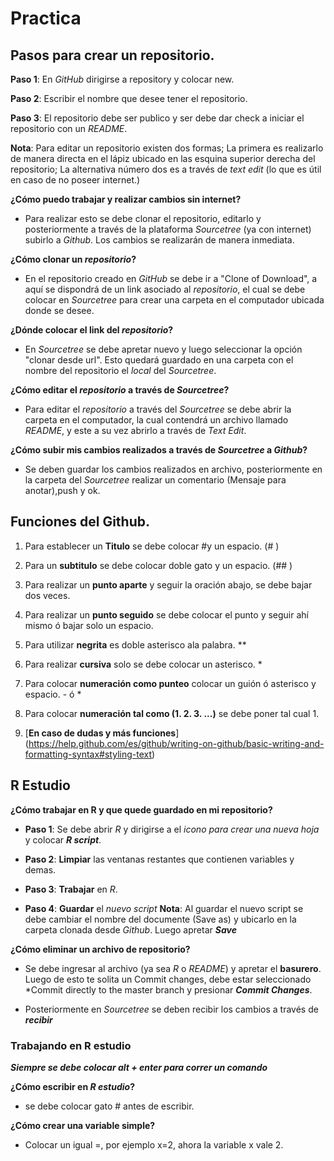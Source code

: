 # Practica

## Pasos para crear un repositorio.

**Paso 1**: En *GitHub* dirigirse a repository y colocar new.

**Paso 2**: Escribir el nombre que desee tener el repositorio.

**Paso 3**: El repositorio debe ser publico y ser debe dar check a iniciar el repositorio con 
un *README*.

**Nota**:  Para editar un repositorio existen dos formas; La primera es realizarlo de manera directa en el lápiz ubicado en las esquina superior derecha del repositorio; La alternativa número dos es a través de *text edit* (lo que es útil en caso de no poseer internet.)

**¿Cómo puedo trabajar y realizar cambios sin internet?**
- Para realizar esto se debe clonar el repositorio, editarlo y posteriormente a través de la plataforma *Sourcetree* (ya con internet) subirlo a *Github*. Los cambios se realizarán de manera inmediata.
 
**¿Cómo clonar un *repositorio*?** 

- En el repositorio creado en *GitHub* se debe ir a "Clone of Download", a aquí se dispondrá de un link asociado al *repositorio*, el cual se debe colocar en *Sourcetree* para crear una carpeta en el computador ubicada donde se desee. 

**¿Dónde colocar el link del *repositorio*?**
- En *Sourcetree* se debe apretar nuevo y luego seleccionar la opción "clonar desde url". Esto quedará guardado en una carpeta con el nombre del repositorio el *local* del *Sourcetree*.

**¿Cómo editar el *repositorio* a través de *Sourcetree*?**
- Para editar el *repositorio* a través del *Sourcetree* se debe abrir la carpeta en el computador, la cual contendrá un archivo llamado *README*, y este a su vez abrirlo a través de *Text Edit*. 

**¿Cómo subir mis cambios realizados a través de *Sourcetree* a *Github*?**
- Se deben guardar los cambios realizados en archivo, posteriormente en la carpeta del *Sourcetree* realizar un comentario (Mensaje para anotar),push y ok.

## Funciones del Github.

1. Para establecer un **Titulo** se debe colocar #y un espacio. (# )

2. Para un **subtitulo** se debe colocar doble gato y un espacio. (## )

3. Para realizar un **punto aparte** y seguir la oración abajo, se debe bajar dos veces.

4. Para realizar un **punto seguido** se debe colocar el punto y seguir ahí mismo ó bajar solo un espacio.

5. Para utilizar **negrita** es doble asterisco ala palabra. ** 

6. Para realizar **cursiva** solo se debe colocar un asterisco. *

7. Para colocar **numeración como punteo** colocar un guión ó asterisco y espacio. - ó *

8. Para colocar **numeración tal como (1. 2. 3. ...)** se debe poner tal cual 1.

9. [**En caso de dudas y más funciones**] (https://help.github.com/es/github/writing-on-github/basic-writing-and-formatting-syntax#styling-text)

## R Estudio

**¿Cómo trabajar en R y que quede guardado en mi repositorio?**

- **Paso 1**: Se debe abrir *R* y dirigirse a el *icono para crear una nueva hoja* y colocar ***R script***.

- **Paso 2**: **Limpiar** las ventanas restantes que contienen variables y demas.

- **Paso 3**: **Trabajar** en *R*.

- **Paso 4**: **Guardar** el *nuevo script*
 **Nota**: Al guardar el nuevo script se debe cambiar el nombre del documente (Save as) y ubicarlo en la carpeta clonada desde *Github*. Luego apretar ***Save*** 

**¿Cómo eliminar un archivo de repositorio?**

- Se debe ingresar al archivo (ya sea *R* o *README*) y apretar el **basurero**. Luego de esto te solita un Commit changes, debe estar seleccionado *Commit directly to the master branch y presionar ***Commit Changes***.

- Posteriormente en *Sourcetree* se deben recibir los cambios a través de ***recibir***

### Trabajando en R estudio

***Siempre se debe colocar alt + enter para correr un comando*** 

**¿Cómo escribir en *R estudio*?**

- se debe colocar gato # antes de escribir.

**¿Cómo crear una variable simple?**

- Colocar un igual =, por ejemplo x=2, ahora la variable x vale 2. 

